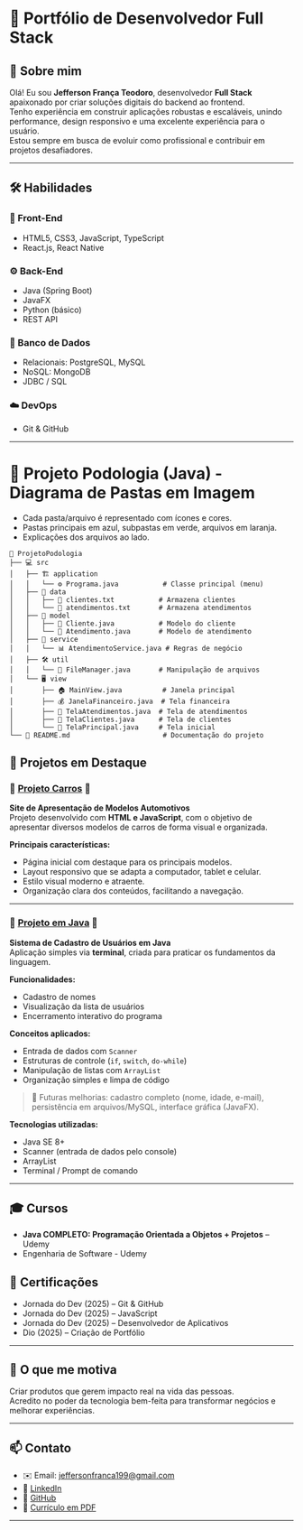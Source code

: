 # 🎯 Portfólio de Desenvolvedor Full Stack

## 👋 Sobre mim
Olá! Eu sou **Jefferson França Teodoro**, desenvolvedor **Full Stack** apaixonado por criar soluções digitais do backend ao frontend.  
Tenho experiência em construir aplicações robustas e escaláveis, unindo performance, design responsivo e uma excelente experiência para o usuário.  
Estou sempre em busca de evoluir como profissional e contribuir em projetos desafiadores.

---

## 🛠 Habilidades

### 🚀 Front-End
- HTML5, CSS3, JavaScript, TypeScript  
- React.js, React Native  

### ⚙️ Back-End
- Java (Spring Boot)  
- JavaFX  
- Python (básico)  
- REST API  

### 💾 Banco de Dados
- Relacionais: PostgreSQL, MySQL  
- NoSQL: MongoDB  
- JDBC / SQL  

### ☁️ DevOps
- Git & GitHub  

---
# 🦶 Projeto Podologia (Java) - Diagrama de Pastas em Imagem

* Cada pasta/arquivo é representado com ícones e cores.
* Pastas principais em azul, subpastas em verde, arquivos em laranja.
* Explicações dos arquivos ao lado.

```
📁 ProjetoPodologia
├── 💻 src
│   ├── 🏗 application
│   │   └── ⚙ Programa.java           # Classe principal (menu)
│   ├── 📂 data
│   │   ├── 📝 clientes.txt           # Armazena clientes
│   │   └── 📝 atendimentos.txt       # Armazena atendimentos
│   ├── 🧩 model
│   │   ├── 👤 Cliente.java           # Modelo do cliente
│   │   └── 💼 Atendimento.java       # Modelo de atendimento
│   ├── 🔧 service
│   │   └── 📊 AtendimentoService.java # Regras de negócio
│   ├── 🛠 util
│   │   └── 💾 FileManager.java       # Manipulação de arquivos
│   └── 🖥 view
│       ├── 🏠 MainView.java          # Janela principal
│       ├── 💰 JanelaFinanceiro.java  # Tela financeira
│       ├── 📅 TelaAtendimentos.java  # Tela de atendimentos
│       ├── 👥 TelaClientes.java      # Tela de clientes
│       └── 🏁 TelaPrincipal.java     # Tela inicial
└── 📖 README.md                       # Documentação do projeto

```


## 💼 Projetos em Destaque

### 🌟 [Projeto Carros](#) 🚗  
**Site de Apresentação de Modelos Automotivos**  
Projeto desenvolvido com **HTML e JavaScript**, com o objetivo de apresentar diversos modelos de carros de forma visual e organizada.  

**Principais características:**
- Página inicial com destaque para os principais modelos.  
- Layout responsivo que se adapta a computador, tablet e celular.  
- Estilo visual moderno e atraente.  
- Organização clara dos conteúdos, facilitando a navegação.  

---

### 🌟 [Projeto em Java](#) 📝  
**Sistema de Cadastro de Usuários em Java**  
Aplicação simples via **terminal**, criada para praticar os fundamentos da linguagem.  

**Funcionalidades:**
- Cadastro de nomes  
- Visualização da lista de usuários  
- Encerramento interativo do programa  

**Conceitos aplicados:**
- Entrada de dados com `Scanner`  
- Estruturas de controle (`if`, `switch`, `do-while`)  
- Manipulação de listas com `ArrayList`  
- Organização simples e limpa de código  

> 🔮 Futuras melhorias: cadastro completo (nome, idade, e-mail), persistência em arquivos/MySQL, interface gráfica (JavaFX).  

**Tecnologias utilizadas:**
- Java SE 8+  
- Scanner (entrada de dados pelo console)  
- ArrayList  
- Terminal / Prompt de comando  

---
## 🎓 Cursos
- **Java COMPLETO: Programação Orientada a Objetos + Projetos** – Udemy
- Engenharia de Software - Udemy 

## 📜 Certificações
- Jornada do Dev (2025) – Git & GitHub  
- Jornada do Dev (2025) – JavaScript  
- Jornada do Dev (2025) – Desenvolvedor de Aplicativos  
- Dio (2025) – Criação de Portfólio  

---

## 💬 O que me motiva
Criar produtos que gerem impacto real na vida das pessoas.  
Acredito no poder da tecnologia bem-feita para transformar negócios e melhorar experiências.

---

## 📫 Contato
- ✉️ Email: [jeffersonfranca199@gmail.com](mailto:jeffersonfranca199@gmail.com)  
- 💼 [LinkedIn](https://www.linkedin.com/in/jefferson-fran%C3%A7a-teodoro-6258ba215/) 
- 🐙 [GitHub](https://github.com/JeffersonTeodoro)  
- 📂 [Currículo em PDF](https://1drv.ms/i/c/23e3663edd36cb5e/Edzbux06q-tPnjlJA2yFTfYBkJNl246r2eRroDRXIfSULQ?e=oe9Jip/) 

---
